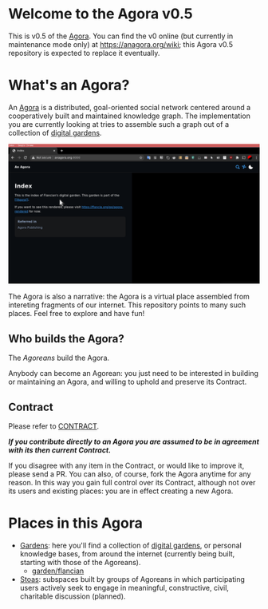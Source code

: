 # Welcome to the Agora v0.5
This is v0.5 of the [Agora](flancia.org/agora). You can find the v0 online (but currently in maintenance mode only) at https://anagora.org/wiki; this Agora v0.5 repository is expected to replace it eventually.

# What's an Agora?

An [Agora](https://anagora.org/wiki/Agora) is a distributed, goal-oriented social network centered around a cooperatively built and maintained knowledge graph. The implementation you are currently looking at tries to assemble such a graph out of a collection of [digital gardens](https://joelhooks.com/digital-garden).

![Agora](agora.gif)

The Agora is also a narrative: the Agora is a virtual place assembled from intereting fragments of our internet. This repository points to many such places. Feel free to explore and have fun!

## Who builds the Agora?

The *Agoreans* build the Agora. 

Anybody can become an Agorean: you just need to be interested in building or maintaining an Agora, and willing to uphold and preserve its Contract.

## Contract
Please refer to [CONTRACT](CONTRACT.md). 

***If you contribute directly to an Agora you are assumed to be in agreement with its then current Contract.*** 

If you disagree with any item in the Contract, or would like to improve it, please send a PR. You can also, of course, fork the Agora anytime for any reason. In this way you gain full control over its Contract, although not over its users and existing places: you are in effect creating a new Agora.

# Places in this Agora

 - [Gardens](garden/): here you'll find a collection of [digital gardens](https://joelhooks.com/digital-garden), or personal knowledge bases, from around the internet (currently being built, starting with those of the Agoreans).
   - [garden/flancian](garden/flancian/README.md)
 - [Stoas](stoa/): subspaces built by groups of Agoreans in which participating users actively seek to engage in meaningful, constructive, civil, charitable discussion (planned).